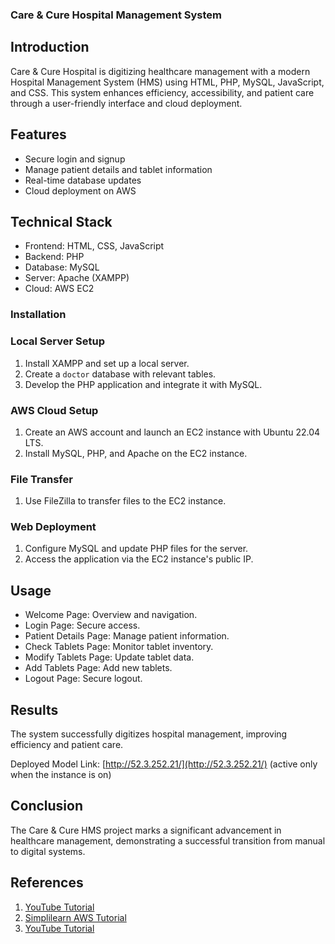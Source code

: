  ### Care & Cure Hospital Management System
 ## Introduction
Care & Cure Hospital is digitizing healthcare management with a modern Hospital Management System (HMS) using HTML, PHP, MySQL, JavaScript, and CSS. This system enhances efficiency, accessibility, and patient care through a user-friendly interface and cloud deployment.

## Features
- Secure login and signup
- Manage patient details and tablet information
- Real-time database updates
- Cloud deployment on AWS

## Technical Stack
- Frontend: HTML, CSS, JavaScript
- Backend: PHP
- Database: MySQL
- Server: Apache (XAMPP)
- Cloud: AWS EC2

### Installation

### Local Server Setup
1. Install XAMPP and set up a local server.
2. Create a `doctor` database with relevant tables.
3. Develop the PHP application and integrate it with MySQL.

### AWS Cloud Setup
1. Create an AWS account and launch an EC2 instance with Ubuntu 22.04 LTS.
2. Install MySQL, PHP, and Apache on the EC2 instance.

### File Transfer
1. Use FileZilla to transfer files to the EC2 instance.

### Web Deployment
1. Configure MySQL and update PHP files for the server.
2. Access the application via the EC2 instance's public IP.

## Usage
- Welcome Page: Overview and navigation.
- Login Page: Secure access.
- Patient Details Page: Manage patient information.
- Check Tablets Page: Monitor tablet inventory.
- Modify Tablets Page: Update tablet data.
- Add Tablets Page: Add new tablets.
- Logout Page: Secure logout.

## Results
The system successfully digitizes hospital management, improving efficiency and patient care. 

Deployed Model Link: [http://52.3.252.21/](http://52.3.252.21/) (active only when the instance is on)

## Conclusion
The Care & Cure HMS project marks a significant advancement in healthcare management, demonstrating a successful transition from manual to digital systems.

## References
1. [YouTube Tutorial](https://www.youtube.com/watch?v=QOSa42I0XNk)
2. [Simplilearn AWS Tutorial](https://www.simplilearn.com/tutorials/aws-tutorial)
3. [YouTube Tutorial](https://www.youtube.com/watch?v=HKJVWWFkZ_0)
